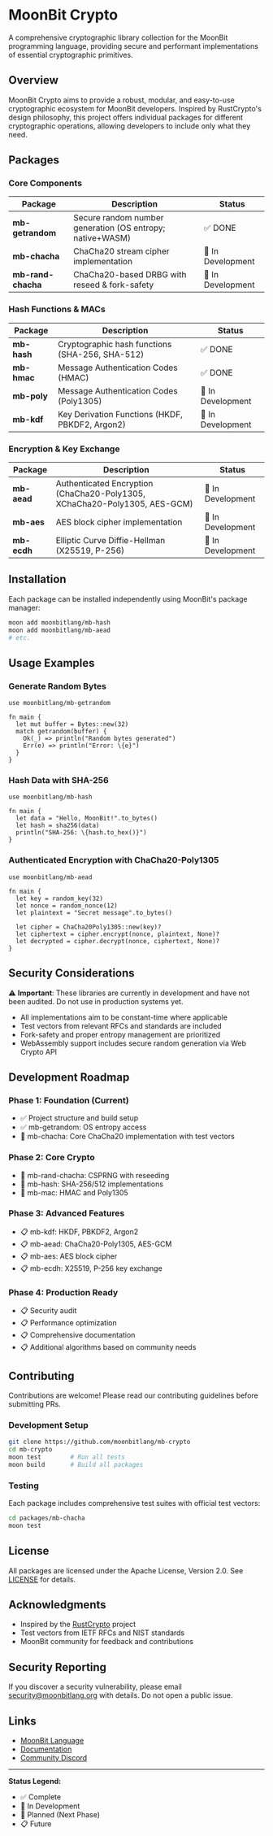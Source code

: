 # MoonBit Crypto

A comprehensive cryptographic library collection for the MoonBit programming language, providing secure and performant implementations of essential cryptographic primitives.

## Overview

MoonBit Crypto aims to provide a robust, modular, and easy-to-use cryptographic ecosystem for MoonBit developers. Inspired by RustCrypto's design philosophy, this project offers individual packages for different cryptographic operations, allowing developers to include only what they need.

## Packages

### Core Components

| Package | Description | Status |
|---------|-------------|--------|
| **mb-getrandom** | Secure random number generation (OS entropy; native+WASM) | ✅ DONE |
| **mb-chacha** | ChaCha20 stream cipher implementation | 🚧 In Development |
| **mb-rand-chacha** | ChaCha20-based DRBG with reseed & fork-safety | 🚧 In Development |

### Hash Functions & MACs

| Package | Description | Status |
|---------|-------------|--------|
| **mb-hash** | Cryptographic hash functions (SHA-256, SHA-512) | ✅ DONE |
| **mb-hmac** | Message Authentication Codes (HMAC) | ✅ DONE |
| **mb-poly** | Message Authentication Codes (Poly1305) | 🚧 In Development |
| **mb-kdf** | Key Derivation Functions (HKDF, PBKDF2, Argon2) | 🚧 In Development |

### Encryption & Key Exchange

| Package | Description | Status |
|---------|-------------|--------|
| **mb-aead** | Authenticated Encryption (ChaCha20-Poly1305, XChaCha20-Poly1305, AES-GCM) | 🚧 In Development |
| **mb-aes** | AES block cipher implementation | 🚧 In Development |
| **mb-ecdh** | Elliptic Curve Diffie-Hellman (X25519, P-256) | 🚧 In Development |

## Installation

Each package can be installed independently using MoonBit's package manager:

```bash
moon add moonbitlang/mb-hash
moon add moonbitlang/mb-aead
# etc.
```

## Usage Examples

### Generate Random Bytes

```moonbit
use moonbitlang/mb-getrandom

fn main {
  let mut buffer = Bytes::new(32)
  match getrandom(buffer) {
    Ok(_) => println("Random bytes generated")
    Err(e) => println("Error: \{e}")
  }
}
```

### Hash Data with SHA-256

```moonbit
use moonbitlang/mb-hash

fn main {
  let data = "Hello, MoonBit!".to_bytes()
  let hash = sha256(data)
  println("SHA-256: \{hash.to_hex()}")
}
```

### Authenticated Encryption with ChaCha20-Poly1305

```moonbit
use moonbitlang/mb-aead

fn main {
  let key = random_key(32)
  let nonce = random_nonce(12)
  let plaintext = "Secret message".to_bytes()
  
  let cipher = ChaCha20Poly1305::new(key)?
  let ciphertext = cipher.encrypt(nonce, plaintext, None)?
  let decrypted = cipher.decrypt(nonce, ciphertext, None)?
}
```

## Security Considerations

⚠️ **Important**: These libraries are currently in development and have not been audited. Do not use in production systems yet.

- All implementations aim to be constant-time where applicable
- Test vectors from relevant RFCs and standards are included
- Fork-safety and proper entropy management are prioritized
- WebAssembly support includes secure random generation via Web Crypto API

## Development Roadmap

### Phase 1: Foundation (Current)
- ✅ Project structure and build setup
- ✅ mb-getrandom: OS entropy access
- 🚧 mb-chacha: Core ChaCha20 implementation with test vectors

### Phase 2: Core Crypto
- 🔄 mb-rand-chacha: CSPRNG with reseeding
- 🔄 mb-hash: SHA-256/512 implementations
- 🔄 mb-mac: HMAC and Poly1305

### Phase 3: Advanced Features
- 📋 mb-kdf: HKDF, PBKDF2, Argon2
- 📋 mb-aead: ChaCha20-Poly1305, AES-GCM
- 📋 mb-aes: AES block cipher
- 📋 mb-ecdh: X25519, P-256 key exchange

### Phase 4: Production Ready
- 📋 Security audit
- 📋 Performance optimization
- 📋 Comprehensive documentation
- 📋 Additional algorithms based on community needs

## Contributing

Contributions are welcome! Please read our contributing guidelines before submitting PRs.

### Development Setup

```bash
git clone https://github.com/moonbitlang/mb-crypto
cd mb-crypto
moon test        # Run all tests
moon build       # Build all packages
```

### Testing

Each package includes comprehensive test suites with official test vectors:

```bash
cd packages/mb-chacha
moon test
```

## License

All packages are licensed under the Apache License, Version 2.0. See [LICENSE](LICENSE) for details.

## Acknowledgments

- Inspired by the [RustCrypto](https://github.com/RustCrypto) project
- Test vectors from IETF RFCs and NIST standards
- MoonBit community for feedback and contributions

## Security Reporting

If you discover a security vulnerability, please email security@moonbitlang.org with details. Do not open a public issue.

## Links

- [MoonBit Language](https://www.moonbitlang.org/)
- [Documentation](https://docs.moonbitlang.org/)
- [Community Discord](https://discord.gg/moonbit)

---

**Status Legend:**
- ✅ Complete
- 🚧 In Development
- 🔄 Planned (Next Phase)
- 📋 Future